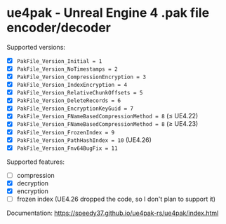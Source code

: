 # ue4pak - Unreal Engine 4 .pak file encoder/decoder

Supported versions:

-   [x] `PakFile_Version_Initial = 1`
-   [x] `PakFile_Version_NoTimestamps = 2`
-   [x] `PakFile_Version_CompressionEncryption = 3`
-   [x] `PakFile_Version_IndexEncryption = 4`
-   [x] `PakFile_Version_RelativeChunkOffsets = 5`
-   [x] `PakFile_Version_DeleteRecords = 6`
-   [x] `PakFile_Version_EncryptionKeyGuid = 7`
-   [x] `PakFile_Version_FNameBasedCompressionMethod = 8` (≤ UE4.22)
-   [x] `PakFile_Version_FNameBasedCompressionMethod = 8` (≥ UE4.23)
-   [x] `PakFile_Version_FrozenIndex = 9`
-   [x] `PakFile_Version_PathHashIndex = 10` (UE4.26)
-   [x] `PakFile_Version_Fnv64BugFix = 11`

Supported features:

-   [ ] compression
-   [x] decryption
-   [x] encryption
-   [ ] frozen index (UE4.26 dropped the code, so I don't plan to support it)

Documentation: https://speedy37.github.io/ue4pak-rs/ue4pak/index.html
